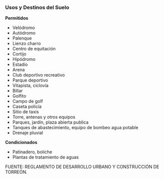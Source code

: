 ﻿
### Usos y Destinos del Suelo

**Permitidos**

* Velódromo
* Autódromo
* Palenque
* Lienzo charro
* Centro de equitación
* Cortijo
* Hipódromo
* Estadio
* Arena
* Club deportivo recreativo
* Parque deportivo
* Vitapista, ciclovía
* Billar
* Golfito
* Campo de golf
* Caseta policía
* Sitio de taxis
* Torre, antenas y otros equipos
* Parques, jardín, plaza abierta publica
* Tanques de abastecimiento, equipo de bombeo agua potable
* Drenaje pluvial

**Condicionados**

* Patinadero, boliche
* Plantas de tratamiento de aguas

FUENTE: REGLAMENTO DE DESARROLLO URBANO Y CONSTRUCCIÓN DE TORREÓN.
